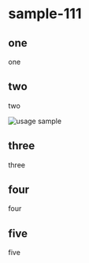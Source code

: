 sample-111
==========

## one 

one 

## two

two

![usage sample](https://s11.gifyu.com/images/SQUt6.gif)

## three

three

## four

four

## five 

five
